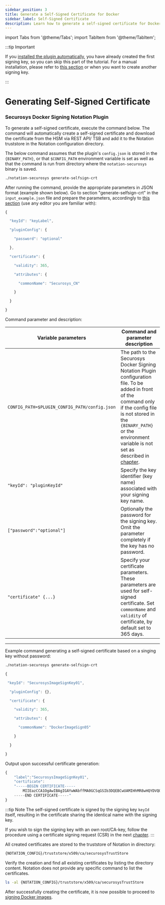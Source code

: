 ```yaml
---
sidebar_position: 3
title: Generate a Self-Signed Certificate for Docker
sidebar_label: Self-Signed Certificate
description: Learn how to generate a self-signed certificate for Docker image signing using Securosys. Follow detailed steps, set parameters, and configure your truststore securely.
---
```


import Tabs from '@theme/Tabs';
import TabItem from '@theme/TabItem';

:::tip Important

If you [installed the plugin automatically](/docker_signing/Installation/Plugin-Installation/RecommendedOption), you have already created the first signing key, so you can skip this part of the tutorial. For a manual installation, please refer to [this section](/docker_signing/Installation/Plugin-Installation/AlternativeWays/Installation) or when you want to create another signing key.

:::

# Generating Self-Signed Certificate
### Securosys Docker Signing Notation Plugin

To generate a self-signed certificate, execute the command below. The command will automatically create a self-signed certificate and download the certificate from the HSM via REST API/ TSB and add it to the Notation truststore in the Notation configuration directory. 

The below command assumes that the plugin's `config.json` is stored in the `{BINARY_PATH}`, or that `$CONFIG_PATH` environment variable is set as well as that the command is run from directory where the `notation-securosys` binary is saved.

```sh
./notation-securosys generate-selfsign-crt
```

After running the command, provide the appropriate parameters in JSON format (example shown below). 
Go to section "generate-selfsign-crt" in the `input_example.json` file and prepare the parameters, accordingly to [this section](./CreateSigningKey#prepare-docker-image-signing-key-parameters) (use any editor you are familiar with): 

```js
{ 

  "keyId": "keyLabel", 

  "pluginConfig": { 

    "password": "optional" 

  }, 

  "certificate": { 

    "validity": 365, 

    "attributes": { 

      "commonName": "Securosys_CN"

    } 

  } 

} 
```

Command parameter and description:

| Variable parameters | Command and parameter description |
|---|---|
| `CONFIG_PATH=$PLUGIN_CONFIG_PATH/config.json ` | The path to the Securosys Docker Signing Notation Plugin configuration file. To be added in front of the command only if the config file is not stored in the `{BINARY_PATH}` or the environment variable is not set as described in [chapter](/docker_signing/Installation/Plugin-Installation/AlternativeWays/PluginConfiguration#create-securosys-plugin-configuration-environment-variable-and-directory-optional). |
| `"keyId": "pluginKeyId"` | Specify the key identifier (key name) associated with your signing key name. |
| `["password":"optional"]` | Optionally the password for the signing key. Omit the parameter completely if the key has no password. |
| `"certificate" {...}` | Specify your certificate parameters. These parameters are used for self-signed certificate. Set `commonName` and `validity` of certificate, by default set to 365 days. |

---

Example command generating a self-signed certificate based on a singing key without password:

```sh
./notation-securosys generate-selfsign-crt
```

```js
{ 

 "keyId": "SecurosysImageSignKey01", 

  "pluginConfig": {}, 

  "certificate": { 

    "validity": 365, 

    "attributes": { 

      "commonName": "DockerImageSign05"

    } 

  } 

}
```

Output upon successful certificate generation:

```js
{
    "label":"SecurosysImageSignKey01",
    "certificate":
    "-----BEGIN CERTIFICATE-----
        MIIEazCCA1OgAwIBAgIGAYwWAbffMA0GCSqGSIb3DQEBCwUAMIHhMR8wHQYDVQQDDBZTZWN1cm9zeXNEb2NrZXJTaWduaW5nMQswCQYDVQQLDAJJVDEVMBMGA1UECgwMU2VjdXJvc3lzIFNB…=
    -----END CERTIFICATE-----"
}
```

:::tip Note
The self-signed certificate is signed by the signing key `keyId` itself, resulting in the certificate sharing the identical name with the signing key. 

If you wish to sign the signing key with an own root/CA-key, follow the procedure using a certificate signing request (CSR) in the next [chapter](./SigningCsr).
:::

All created certificates are stored to the truststore of Notation in directory:

```sh
{NOTATION_CONFIG}/truststore/x509/ca/securosysTrustStore
```

Verify the creation and find all existing certificates by listing the directory content. Notation does not provide any specific command to list the certificates.

```sh
ls -al {NOTATION_CONFIG}/truststore/x509/ca/securosysTrustStore
```

After successfully creating the certificate, it is now possible to proceed to [signing Docker images](./SignImage).